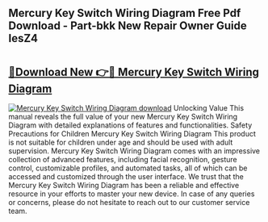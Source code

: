 ## Mercury Key Switch Wiring Diagram Free Pdf Download - Part-bkk New Repair Owner Guide IesZ4

# <h2><a href="http://dfkme2.blite.top/?on=Mercury+Key+Switch+Wiring+Diagram">🔗Download New 👉🔴 Mercury Key Switch Wiring Diagram</a></h2>

[![Mercury Key Switch Wiring Diagram download](https://i.imgur.com/lujVjoI.png)](http://dfkme2.blite.top/?on=Mercury+Key+Switch+Wiring+Diagram)
Unlocking Value This manual reveals the full value of your new Mercury Key Switch Wiring Diagram with detailed explanations of features and functionalities. Safety Precautions for Children Mercury Key Switch Wiring Diagram This product is not suitable for children under age and should be used with adult supervision. Mercury Key Switch Wiring Diagram comes with an impressive collection of advanced features, including facial recognition, gesture control, customizable profiles, and automated tasks, all of which can be accessed and customized through the user interface. We trust that the Mercury Key Switch Wiring Diagram has been a reliable and effective resource in your efforts to master your new device. In case of any queries or concerns, please do not hesitate to reach out to our customer service team.
